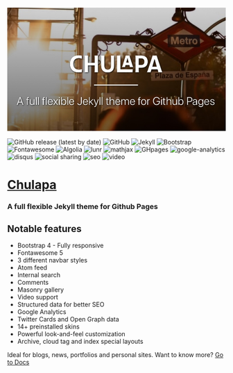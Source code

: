 [![Chulapa live preview][2]][1]

[1]: https://dieghernan.github.io/chulapa/
[2]: docs/assets/img/site/chulapa-home.png (live preview)

![GitHub release (latest by date)](https://img.shields.io/github/v/release/dieghernan/chulapa) ![GitHub](https://img.shields.io/github/license/dieghernan/chulapa) ![Jekyll](https://img.shields.io/badge/jekyll-3.8.7-blue) ![Bootstrap](https://img.shields.io/badge/bootstrap-4.5.0-blue) ![Fontawesome](https://img.shields.io/badge/fontawesome->5.0.0-blue) ![Algolia](https://img.shields.io/badge/algolia->4.7.0-blue) ![lunr](https://img.shields.io/badge/lunr-2.3.8-blue) ![mathjax](https://img.shields.io/badge/mathjax-2.7.1-blue) ![GHpages](https://img.shields.io/badge/gh--pages-ready-succes) ![google-analytics](https://img.shields.io/badge/google--analytics-ready-succes) ![disqus](https://img.shields.io/badge/disqus-ready-succes) ![social sharing](https://img.shields.io/badge/social--sharing-ready-succes) ![seo](https://img.shields.io/badge/seo-ready-succes) ![video](https://img.shields.io/badge/video--support-ok-succes)

# [Chulapa](https://dieghernan.github.io/chulapa/)

### A full flexible Jekyll theme for Github Pages

## Notable features

-  Bootstrap 4 - Fully responsive
-  Fontawesome 5
-  3 different navbar styles
-  Atom feed
-  Internal search
-  Comments
-  Masonry gallery
-  Video support
-  Structured data for better SEO
-  Google Analytics
-  Twitter Cards and Open Graph data
-  14+ preinstalled skins
-  Powerful look-and-feel customization
-  Archive, cloud tag and index special layouts

Ideal for blogs, news, portfolios and personal sites. Want to know more? [Go to Docs](https://dieghernan.github.io/chulapa/docs/01-install)

